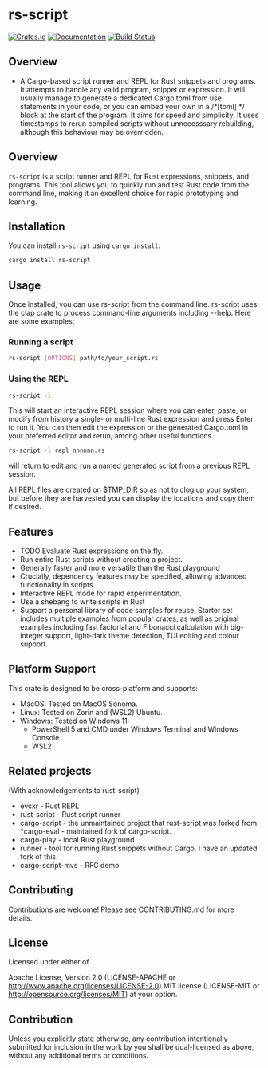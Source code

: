# rs-script

[![Crates.io](https://img.shields.io/crates/v/rs-script.svg)](https://crates.io/crates/rs-script)
[![Documentation](https://docs.rs/rs-script/badge.svg)](https://docs.rs/\n)
[![Build Status](https://github.com/durbanlegend/rs-script/workflows/CI/badge.svg)](https://github.com/durbanlegend/rs-script/actions)

## Overview

* A Cargo-based script runner and REPL for Rust snippets and programs. It attempts to handle any valid program, snippet or expression. It will usually manage to generate
a dedicated Cargo.toml from use statements in your code, or you can embed your
own in a /*[toml] */ block at the start of the program.
It aims for speed and simplicity. It uses timestamps to rerun compiled scripts without unnecesssary rebuilding, although this behaviour may be overridden.

## Overview

`rs-script` is a script runner and REPL for Rust expressions, snippets, and programs. This tool allows you to quickly run and test Rust code from the command line, making it an excellent choice for rapid prototyping and learning.

## Installation

You can install `rs-script` using `cargo install`:

```bash
cargo install rs-script
```

## Usage
Once installed, you can use rs-script from the command line. rs-script uses the clap crate to process command-line arguments including --help.
Here are some examples:

### Running a script
```bash
rs-script [OPTIONS] path/to/your_script.rs
```

### Using the REPL
```bash
rs-script -l
```
This will start an interactive REPL session where you can enter, paste, or modify from history a single- or multi-line Rust expression and press Enter to run it. You can then edit the expression or the generated Cargo.toml in your preferred editor and rerun, among other useful functions.

```bash
rs-script -l repl_nnnnnn.rs
```
will return to edit and run a named generated script from a previous REPL session.

All REPL files are created on $TMP_DIR so as not to clog up your system, but before they are harvested you can display the locations and copy them if desired.

## Features
* TODO Evaluate Rust expressions on the fly.
* Run entire Rust scripts without creating a project.
* Generally faster and more versatile than the Rust playground
* Crucially, dependency features may be specified, allowing advanced functionality in scripts.
* Interactive REPL mode for rapid experimentation.
* Use a shebang to write scripts in Rust
* Support a personal library of code samples for reuse. Starter set includes multiple examples from popular crates, as well as original examples including fast factorial and Fibonacci calculation with big-integer support, light-dark theme detection, TUI editing and colour support.

## Platform Support
This crate is designed to be cross-platform and supports:

* MacOS: Tested on MacOS Sonoma.
* Linux: Tested on Zorin and (WSL2) Ubuntu.
* Windows: Tested on Windows 11:
    - PowerShell 5 and CMD under Windows Terminal and Windows Console
    - WSL2

## Related projects

(With acknowledgements to rust-script)

* evcxr - Rust REPL
* rust-script - Rust script runner
* cargo-script - the unmaintained project that rust-script was forked from.
*cargo-eval - maintained fork of cargo-script.
* cargo-play - local Rust playground.
* runner - tool for running Rust snippets without Cargo. I have an updated fork of this.
* cargo-script-mvs - RFC demo

## Contributing

Contributions are welcome! Please see CONTRIBUTING.md for more details.

## License

Licensed under either of

Apache License, Version 2.0 (LICENSE-APACHE or http://www.apache.org/licenses/LICENSE-2.0)
MIT license (LICENSE-MIT or http://opensource.org/licenses/MIT)
at your option.

## Contribution
Unless you explicitly state otherwise, any contribution intentionally submitted for inclusion in the work by you shall be dual-licensed as above, without any additional terms or conditions.
